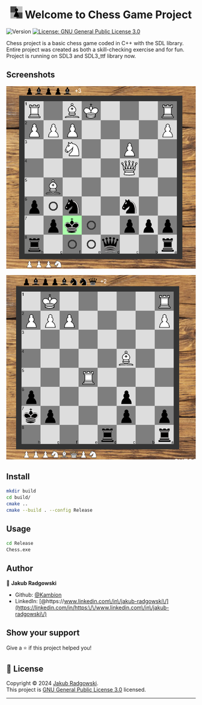 <h1 align="center"><img src="https://github.com/Kambion/Chess/blob/master/icon.png" width="32px"/> Welcome to Chess Game Project</h1>
<p>
  <img alt="Version" src="https://img.shields.io/badge/version-1.0.0-blue.svg?cacheSeconds=2592000" />
  <a href="https://www.gnu.org/licenses/gpl-3.0.html" target="_blank">
    <img alt="License: GNU General Public License 3.0" src="https://img.shields.io/badge/License-GNU General Public License 3.0-yellow.svg" />
  </a>
</p>

Chess project is a basic chess game coded in C++ with the SDL library. Entire project was created as both a skill-checking exercise and for fun. Project is running on SDL3 and SDL3_ttf library now.

## Screenshots
![alt text](https://github.com/Kambion/Chess/blob/master/screenshots/screen2.png?raw=true)

![alt text](https://github.com/Kambion/Chess/blob/master/screenshots/screen3.png?raw=true)

## Install

```sh
mkdir build
cd build/
cmake ..
cmake --build . --config Release
```

## Usage

```sh
cd Release
Chess.exe
```

## Author

👤 **Jakub Radgowski**

* Github: [@Kambion](https://github.com/Kambion)
* LinkedIn: [@https:\/\/www.linkedin.com\/in\/jakub-radgowski\/](https://linkedin.com/in/https:\/\/www.linkedin.com\/in\/jakub-radgowski\/)

## Show your support

Give a ⭐️ if this project helped you!

## 📝 License

Copyright © 2024 [Jakub Radgowski](https://github.com/Kambion).<br />
This project is [GNU General Public License 3.0](https://www.gnu.org/licenses/gpl-3.0.html) licensed.

***
